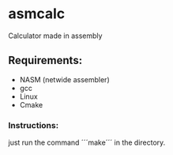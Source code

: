 # asmcalc
Calculator made in assembly

## Requirements:

* NASM (netwide assembler)
* gcc
* Linux
* Cmake

### Instructions:

just run the command ´´´make´´´ in the directory.
